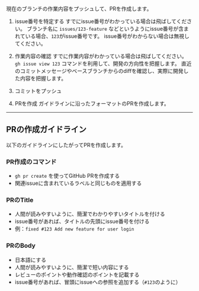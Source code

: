 現在のブランチの作業内容をプッシュして、PRを作成します。

1. issue番号を特定する
すでにissue番号がわかっている場合は飛ばしてください。
ブランチ名に `issues/123-feature` などというようにissue番号が含まれている場合、`123`がissue番号です。
issue番号がわからない場合は無視してください。

2. 作業内容の確認
すでに作業内容がわかっている場合は飛ばしてください。
`gh issue view 123` コマンドを利用して、開発の方向性を把握します。
直近のコミットメッセージやベースブランチからのdiffを確認し、実際に開発した内容を把握します。

3. コミットをプッシュ

4. PRを作成
ガイドラインに沿ったフォーマットのPRを作成します。

----

## PRの作成ガイドライン

以下のガイドラインにしたがってPRを作成します。

### PR作成のコマンド
- `gh pr create` を使ってGitHub PRを作成する
- 関連issueに含まれているラベルと同じものを適用する

### PRのTitle
- 人間が読みやすいように、簡潔でわかりやすいタイトルを付ける
- issue番号があれば、タイトルの先頭にissue番号を付ける
- 例：`fixed #123 Add new feature for user login`

### PRのBody
- 日本語にする
- 人間が読みやすいように、簡潔で短い内容にする
- レビューのポイントや動作確認のポイントを記載する
- issue番号があれば、冒頭にissueへの参照を追加する（`#123`のように）

